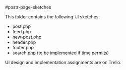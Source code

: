 #postr-page-sketches

This folder contains the following UI sketches:

* post.php
* feed.php
* new-post.php
* header.php
* footer.php
* search.php (to be implemented if time permits)

UI design and implementation assignments are on Trello.